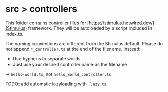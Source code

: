 # src > controllers

This folder contains controller files for [https://stimulus.hotwired.dev/](Stimulus) framework. They will be autoloaded by a script included in index.ts.

The naming conventions are different from the Stimulus default. Please do not append `*_controller.ts` at the end of the filename. Instead:

- Use hyphens to separate words
- Just use your desired controller name as the filename

→ `hello-world.ts`, not `hello_world_controller.ts`

TODO: add automatic lazyloading with `.lazy.ts`.

